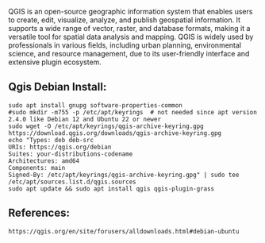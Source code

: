 
QGIS is an open-source geographic information system that enables users to create, edit, visualize, analyze, and publish geospatial information. It supports a wide range of vector, raster, and database formats, making it a versatile tool for spatial data analysis and mapping. QGIS is widely used by professionals in various fields, including urban planning, environmental science, and resource management, due to its user-friendly interface and extensive plugin ecosystem.

Qgis Debian Install:
--------------------

    sudo apt install gnupg software-properties-common
    #sudo mkdir -m755 -p /etc/apt/keyrings  # not needed since apt version 2.4.0 like Debian 12 and Ubuntu 22 or newer
    sudo wget -O /etc/apt/keyrings/qgis-archive-keyring.gpg https://download.qgis.org/downloads/qgis-archive-keyring.gpg
    echo "Types: deb deb-src
    URIs: https://qgis.org/debian
    Suites: your-distributions-codename
    Architectures: amd64
    Components: main
    Signed-By: /etc/apt/keyrings/qgis-archive-keyring.gpg" | sudo tee /etc/apt/sources.list.d/qgis.sources
    sudo apt update && sudo apt install qgis qgis-plugin-grass

References:
-----------

    https://qgis.org/en/site/forusers/alldownloads.html#debian-ubuntu
